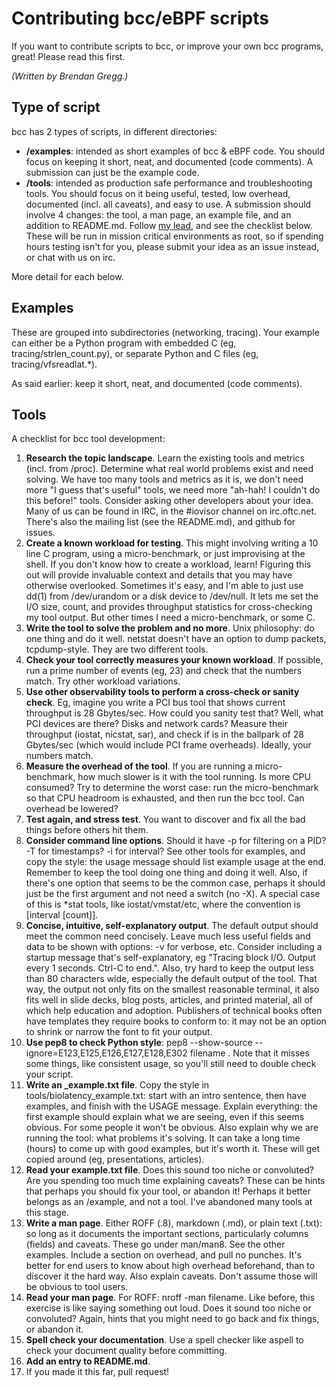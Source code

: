 # Contributing bcc/eBPF scripts

If you want to contribute scripts to bcc, or improve your own bcc programs, great! Please read this first.

_(Written by Brendan Gregg.)_

## Type of script

bcc has 2 types of scripts, in different directories:

- **/examples**: intended as short examples of bcc & eBPF code. You should focus on keeping it short, neat, and documented (code comments). A submission can just be the example code.
- **/tools**: intended as production safe performance and troubleshooting tools. You should focus on it being useful, tested, low overhead, documented (incl. all caveats), and easy to use. A submission should involve 4 changes: the tool, a man page, an example file, and an addition to README.md. Follow [my lead](https://github.com/brendangregg/bcc/commit/9fa156273b395cfc5505f0fff5d6b7b1396f7daa), and see the checklist below. These will be run in mission critical environments as root, so if spending hours testing isn't for you, please submit your idea as an issue instead, or chat with us on irc.

More detail for each below.

## Examples

These are grouped into subdirectories (networking, tracing). Your example can either be a Python program with embedded C (eg, tracing/strlen_count.py), or separate Python and C files (eg, tracing/vfsreadlat.*).

As said earlier: keep it short, neat, and documented (code comments).

## Tools

A checklist for bcc tool development:

1. **Research the topic landscape**. Learn the existing tools and metrics (incl. from /proc). Determine what real world problems exist and need solving. We have too many tools and metrics as it is, we don't need more "I guess that's useful" tools, we need more "ah-hah! I couldn't do this before!" tools. Consider asking other developers about your idea. Many of us can be found in IRC, in the #iovisor channel on irc.oftc.net. There's also the mailing list (see the README.md), and github for issues.
1. **Create a known workload for testing**. This might involving writing a 10 line C program, using a micro-benchmark, or just improvising at the shell. If you don't know how to create a workload, learn! Figuring this out will provide invaluable context and details that you may have otherwise overlooked. Sometimes it's easy, and I'm able to just use dd(1) from /dev/urandom or a disk device to /dev/null. It lets me set the I/O size, count, and provides throughput statistics for cross-checking my tool output. But other times I need a micro-benchmark, or some C.
1. **Write the tool to solve the problem and no more**. Unix philosophy: do one thing and do it well. netstat doesn't have an option to dump packets, tcpdump-style. They are two different tools.
1. **Check your tool correctly measures your known workload**. If possible, run a prime number of events (eg, 23) and check that the numbers match. Try other workload variations.
1. **Use other observability tools to perform a cross-check or sanity check**. Eg, imagine you write a PCI bus tool that shows current throughput is 28 Gbytes/sec. How could you sanity test that? Well, what PCI devices are there? Disks and network cards? Measure their throughput (iostat, nicstat, sar), and check if is in the ballpark of 28 Gbytes/sec (which would include PCI frame overheads). Ideally, your numbers match.
1. **Measure the overhead of the tool**. If you are running a micro-benchmark, how much slower is it with the tool running. Is more CPU consumed? Try to determine the worst case: run the micro-benchmark so that CPU headroom is exhausted, and then run the bcc tool. Can overhead be lowered?
1. **Test again, and stress test**. You want to discover and fix all the bad things before others hit them.
1. **Consider command line options**. Should it have -p for filtering on a PID? -T for timestamps? -i for interval? See other tools for examples, and copy the style: the usage message should list example usage at the end. Remember to keep the tool doing one thing and doing it well. Also, if there's one option that seems to be the common case, perhaps it should just be the first argument and not need a switch (no -X). A special case of this is *stat tools, like iostat/vmstat/etc, where the convention is [interval [count]].
1. **Concise, intuitive, self-explanatory output**. The default output should meet the common need concisely. Leave much less useful fields and data to be shown with options: -v for verbose, etc. Consider including a startup message that's self-explanatory, eg "Tracing block I/O. Output every 1 seconds. Ctrl-C to end.". Also, try hard to keep the output less than 80 characters wide, especially the default output of the tool. That way, the output not only fits on the smallest reasonable terminal, it also fits well in slide decks, blog posts, articles, and printed material, all of which help education and adoption. Publishers of technical books often have templates they require books to conform to: it may not be an option to shrink or narrow the font to fit your output.
1. **Use pep8 to check Python style**: pep8 --show-source --ignore=E123,E125,E126,E127,E128,E302 filename . Note that it misses some things, like consistent usage, so you'll still need to double check your script.
1. **Write an _example.txt file**. Copy the style in tools/biolatency_example.txt: start with an intro sentence, then have examples, and finish with the USAGE message. Explain everything: the first example should explain what we are seeing, even if this seems obvious. For some people it won't be obvious. Also explain why we are running the tool: what problems it's solving. It can take a long time (hours) to come up with good examples, but it's worth it. These will get copied around (eg, presentations, articles).
1. **Read your example.txt file**. Does this sound too niche or convoluted? Are you spending too much time explaining caveats? These can be hints that perhaps you should fix your tool, or abandon it! Perhaps it better belongs as an /example, and not a tool. I've abandoned many tools at this stage.
1. **Write a man page**. Either ROFF (.8), markdown (.md), or plain text (.txt): so long as it documents the important sections, particularly columns (fields) and caveats. These go under man/man8. See the other examples. Include a section on overhead, and pull no punches. It's better for end users to know about high overhead beforehand, than to discover it the hard way. Also explain caveats. Don't assume those will be obvious to tool users.
1. **Read your man page**. For ROFF: nroff -man filename. Like before, this exercise is like saying something out loud. Does it sound too niche or convoluted? Again, hints that you might need to go back and fix things, or abandon it.
1. **Spell check your documentation**. Use a spell checker like aspell to check your document quality before committing.
1. **Add an entry to README.md**.
1. If you made it this far, pull request!
